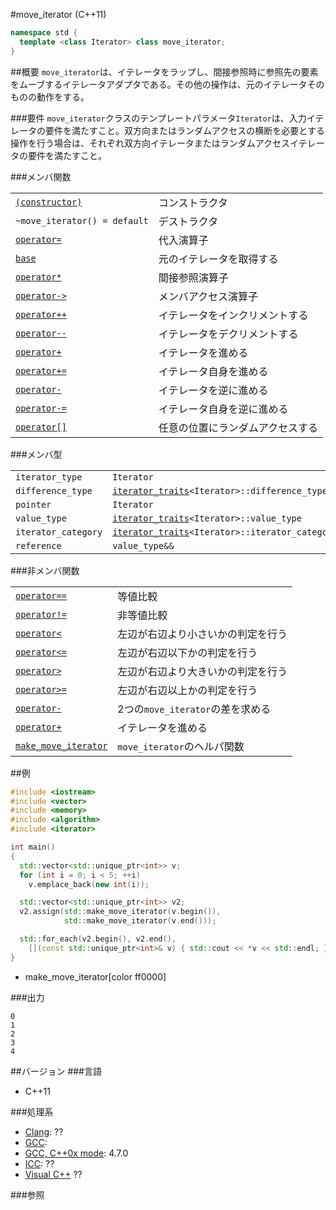 #move_iterator (C++11)
```cpp
namespace std {
  template <class Iterator> class move_iterator;
}
```

##概要
`move_iterator`は、イテレータをラップし、間接参照時に参照先の要素をムーブするイテレータアダプタである。その他の操作は、元のイテレータそのものの動作をする。

###要件
`move_iterator`クラスのテンプレートパラメータ`Iterator`は、入力イテレータの要件を満たすこと。双方向またはランダムアクセスの横断を必要とする操作を行う場合は、それぞれ双方向イテレータまたはランダムアクセスイテレータの要件を満たすこと。

###メンバ関数

| | |
|-------------------------------------------------------------------------------------------------------------------|--------------------------------------------------|
| [`(constructor)`](./move_iterator/move_iterator.md) | コンストラクタ |
| `~move_iterator() = default` | デストラクタ |
| [`operator=`](./move_iterator/op_assign.md) | 代入演算子 |
| [`base`](./move_iterator/base.md) | 元のイテレータを取得する |
| [`operator*`](./move_iterator/op_deref.md) | 間接参照演算子 |
| [`operator->`](./move_iterator/op_arrow.md) | メンバアクセス演算子 |
| [`operator++`](./move_iterator/op_increment.md) | イテレータをインクリメントする |
| [`operator--`](./move_iterator/op_decrement.md) | イテレータをデクリメントする |
| [`operator+`](./move_iterator/op_plus.md) | イテレータを進める |
| [`operator+=`](./move_iterator/op_plus_assign.md) | イテレータ自身を進める |
| [`operator-`](./move_iterator/op_minus.md) | イテレータを逆に進める |
| [`operator-=`](./move_iterator/op_minus_assign.md) | イテレータ自身を逆に進める |
| [`operator[]`](./move_iterator/op_at.md) | 任意の位置にランダムアクセスする |

###メンバ型

| | |
|-------------------|--------------------------------------------------------------------------------------------------------------------------------------|
| `iterator_type` | `Iterator` |
| `difference_type` | [`iterator_traits`](/reference/iterator/iterator_traits.md)`<Iterator>::difference_type` |
| `pointer` | `Iterator` |
| `value_type` | [`iterator_traits`](/reference/iterator/iterator_traits.md)`<Iterator>::value_type` |
| `iterator_category` | [`iterator_traits`](/reference/iterator/iterator_traits.md)`<Iterator>::iterator_category` |
| `reference` | `value_type&&` |

###非メンバ関数

| | |
|-----------------------------------------------------------------------------------------------------------------------------|-----------------------------------------------------|
| [`operator==`](./move_iterator/op_equal.md) | 等値比較 |
| [`operator!=`](./move_iterator/op_not_equal.md) | 非等値比較 |
| [`operator<`](./move_iterator/op_less.md) | 左辺が右辺より小さいかの判定を行う |
| [`operator<=`](./move_iterator/op_less_equal.md) | 左辺が右辺以下かの判定を行う |
| [`operator>`](./move_iterator/op_greater.md) | 左辺が右辺より大きいかの判定を行う |
| [`operator>=`](./move_iterator/op_greater_equal.md) | 左辺が右辺以上かの判定を行う |
| [`operator-`](./move_iterator/op_minus_free.md) | 2つの`move_iterator`の差を求める |
| [`operator+`](./move_iterator/op_plus_free.md) | イテレータを進める |
| [`make_move_iterator`](./move_iterator/make_move_iterator.md) | `move_iterator`のヘルパ関数 |


##例
```cpp
#include <iostream>
#include <vector>
#include <memory>
#include <algorithm>
#include <iterator>

int main()
{
  std::vector<std::unique_ptr<int>> v;
  for (int i = 0; i < 5; ++i)
    v.emplace_back(new int(i));

  std::vector<std::unique_ptr<int>> v2;
  v2.assign(std::make_move_iterator(v.begin()),
            std::make_move_iterator(v.end()));

  std::for_each(v2.begin(), v2.end(),
    [](const std::unique_ptr<int>& v) { std::cout << *v << std::endl; });
}
```
* make_move_iterator[color ff0000]

###出力
```
0
1
2
3
4
```

##バージョン
###言語
- C++11

###処理系
- [Clang](/implementation#clang.md): ??
- [GCC](/implementation#gcc.md): 
- [GCC, C++0x mode](/implementation#gcc.md): 4.7.0
- [ICC](/implementation#icc.md): ??
- [Visual C++](/implementation#visual_cpp.md) ??


###参照

